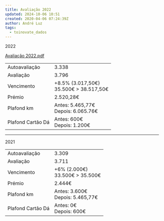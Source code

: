 ```yaml
---
title: Avaliação 2022
updated: 2024-10-06 10:51
created: 2020-04-06 07:24:39Z
author: André Luz
tags:
  - toinovate_dados
---
```


2022

[Avaliação 2022.pdf](Avalia__o_2022.pdf)

|     |     |
| --- | --- |
| Autoavaliação | 3.338 |
| Avaliação | 3.796 |
| Vencimento | +8.5% (3.017,50€)<br>35.500€ > 38.517,50€ |
| Prémio | 2.520,28€ |
| Plafond km | Antes: 5.465,77€<br>Depois: 6.065.76€ |
| Plafond Cartão Dá | Antes: 600€<br>Depois: 1.200€ |

* * *

2021

|     |     |
| --- | --- |
| Autoavaliação | 3.309 |
| Avaliação | 3.711 |
| Vencimento | +6% (2.000€)<br>33.500€ > 35.500€ |
| Prémio | 2.444€ |
| Plafond km | Antes: 3.600€<br>Depois: 5.465,77€ |
| Plafond Cartão Dá | Antes: 0€<br>Depois: 600€ |